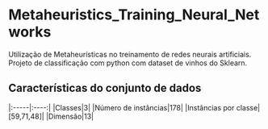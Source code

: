 # Metaheuristics_Training_Neural_Networks
Utilização de Metaheurísticas no treinamento de redes neurais artificiais.
Projeto de classificação com python com dataset de vinhos do Sklearn.

## Características do conjunto de dados
|:-----|:----:|
|Classes|3|
|Número de instâncias|178|
|Instâncias por classe|[59,71,48]|
|Dimensão|13|



